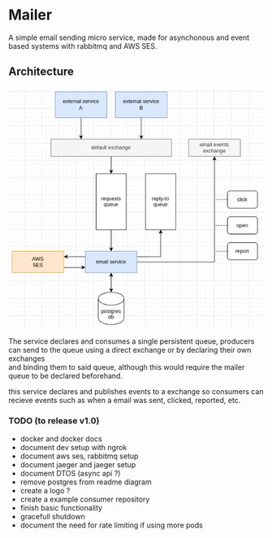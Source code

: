 # Mailer

A simple email sending micro service, made for asynchonous and event based systems with rabbitmq and AWS SES.

## Architecture

![diagramn](./docs/diagram.png "diagram")

The service declares and consumes a single persistent queue, producers can send to the queue using a direct exchange or by declaring their own exchanges  
and binding them to said queue, although this would require the mailer queue to be declared beforehand.

this service declares and publishes events to a exchange so consumers can recieve events such as when a email was sent, clicked, reported, etc.

### TODO (to release v1.0)
- docker and docker docs
- document dev setup with ngrok
- document aws ses, rabbitmq setup
- document jaeger and jaeger setup
- document DTOS (async api ?)
- remove postgres from readme diagram
- create a logo ?
- create a example consumer repository
- finish basic functionality
- gracefull shutdown
- document the need for rate limiting if using more pods